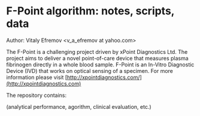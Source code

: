# F-Point algorithm: notes, scripts, data

Author: Vitaly Efremov <v_a_efremov at yahoo.com>

The F-Point is a challenging project driven by xPoint Diagnostics Ltd. 
The project aims to deliver a novel point-of-care device that measures plasma fibrinogen directly in a whole blood sample. 
F-Point is an In-Vitro Diagnostic Device (IVD) that works on optical sensing of a specimen.
For more information please visit [http://xpointdiagnostics.com/](http://xpointdiagnostics.com)

The repository contains:




(analytical performance, agorithm, clinical evaluation, etc.) 
